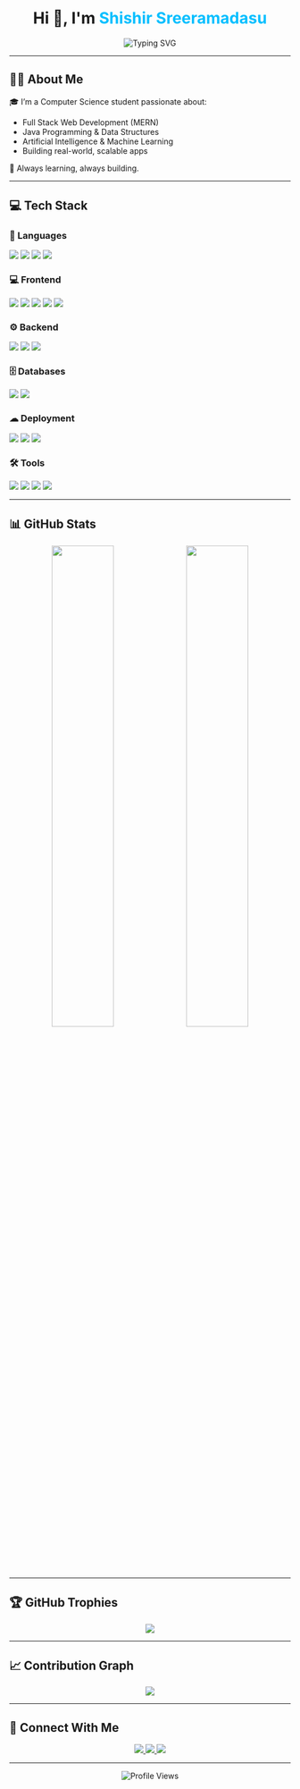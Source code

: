 <h1 align="center">Hi 👋, I'm <span style="color:#00bfff">Shishir Sreeramadasu</span></h1>

<p align="center">
  <img src="https://readme-typing-svg.demolab.com?font=Fira+Code&weight=500&size=24&pause=1000&center=true&vCenter=true&width=435&lines=Full+Stack+Web+Developer;Java+%26+DSA+Enthusiast;AI+%7C+ML+Learner;Passionate+Problem+Solver" alt="Typing SVG" />
</p>

---

## 👨‍💻 About Me

🎓 I’m a Computer Science student passionate about:
- Full Stack Web Development (MERN)
- Java Programming & Data Structures
- Artificial Intelligence & Machine Learning
- Building real-world, scalable apps

🚀 Always learning, always building.

---

## 💻 Tech Stack

### 🧠 Languages  
<p>
  <img src="https://img.shields.io/badge/Java-007396?style=for-the-badge&logo=java&logoColor=white" />
  <img src="https://img.shields.io/badge/C++-00599C?style=for-the-badge&logo=c%2B%2B&logoColor=white" />
  <img src="https://img.shields.io/badge/Python-3776AB?style=for-the-badge&logo=python&logoColor=white" />
  <img src="https://img.shields.io/badge/JavaScript-F7DF1E?style=for-the-badge&logo=javascript&logoColor=black" />
</p>

### 💻 Frontend  
<p>
  <img src="https://img.shields.io/badge/React-61DAFB?style=for-the-badge&logo=react&logoColor=black" />
  <img src="https://img.shields.io/badge/HTML5-E34F26?style=for-the-badge&logo=html5&logoColor=white" />
  <img src="https://img.shields.io/badge/CSS3-1572B6?style=for-the-badge&logo=css3&logoColor=white" />
  <img src="https://img.shields.io/badge/Bootstrap-7952B3?style=for-the-badge&logo=bootstrap&logoColor=white" />
  <img src="https://img.shields.io/badge/TailwindCSS-06B6D4?style=for-the-badge&logo=tailwind-css&logoColor=white" />
</p>

### ⚙ Backend  
<p>
  <img src="https://img.shields.io/badge/Node.js-339933?style=for-the-badge&logo=node.js&logoColor=white" />
  <img src="https://img.shields.io/badge/Express.js-000000?style=for-the-badge&logo=express&logoColor=white" />
  <img src="https://img.shields.io/badge/Flask-000000?style=for-the-badge&logo=flask&logoColor=white" />
</p>

### 🗄 Databases  
<p>
  <img src="https://img.shields.io/badge/MongoDB-47A248?style=for-the-badge&logo=mongodb&logoColor=white" />
  <img src="https://img.shields.io/badge/MySQL-4479A1?style=for-the-badge&logo=mysql&logoColor=white" />
</p>

### ☁ Deployment  
<p>
  <img src="https://img.shields.io/badge/GitHub_Pages-222222?style=for-the-badge&logo=github&logoColor=white" />
  <img src="https://img.shields.io/badge/Vercel-000000?style=for-the-badge&logo=vercel&logoColor=white" />
  <img src="https://img.shields.io/badge/Netlify-00C7B7?style=for-the-badge&logo=netlify&logoColor=white" />
</p>

### 🛠 Tools  
<p>
  <img src="https://img.shields.io/badge/Git-F05032?style=for-the-badge&logo=git&logoColor=white" />
  <img src="https://img.shields.io/badge/GitHub-181717?style=for-the-badge&logo=github&logoColor=white" />
  <img src="https://img.shields.io/badge/VS_Code-007ACC?style=for-the-badge&logo=visual-studio-code&logoColor=white" />
  <img src="https://img.shields.io/badge/Postman-FF6C37?style=for-the-badge&logo=postman&logoColor=white" />
</p>


---

## 📊 GitHub Stats

<p align="center">
  <img src="https://github-readme-stats.vercel.app/api?username=venkateshtagulla&show_icons=true&theme=tokyonight&border_radius=15" width="47%" />
  <img src="https://github-readme-stats.vercel.app/api/top-langs/?username=venkateshtagulla&layout=compact&theme=tokyonight&border_radius=15" width="47%" />
</p>

---

## 🏆 GitHub Trophies

<p align="center">
  <img src="https://github-profile-trophy.vercel.app/?username=venkateshtagulla&theme=monokai&column=7" />
</p>

---

## 📈 Contribution Graph

<p align="center">
  <img src="https://github-readme-activity-graph.vercel.app/graph?username=venkateshtagulla&theme=github-compact" />
</p>


---

## 🤝 Connect With Me

<p align="center">
  <a href="https://your-portfolio-link" target="_blank">
    <img src="https://img.shields.io/badge/🌐 Portfolio-000000?style=for-the-badge&logo=firefox&logoColor=white" />
  </a>
  <a href="https://www.linkedin.com/in/shishir-sreeramadasu/" target="_blank">
    <img src="https://img.shields.io/badge/💼 LinkedIn-0077B5?style=for-the-badge&logo=linkedin&logoColor=white" />
  </a>
  <a href="mailto:shishir.sreeramadasu21@gmail.com" target="_blank">
    <img src="https://img.shields.io/badge/📧 Email-D14836?style=for-the-badge&logo=gmail&logoColor=white" />
  </a>
</p>

---

<p align="center">
  <img src="https://komarev.com/ghpvc/?username=venkateshtagulla&label=Profile+Views&color=0e75b6&style=flat" alt="Profile Views" />
</p>
